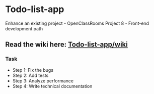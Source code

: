 # Todo-list-app
Enhance an existing project - OpenClassRooms Project 8 - Front-end development path

## Read the wiki here: [Todo-list-app/wiki](https://github.com/FotieMConstant/Todo-list-app/wiki)
### Task
* Step 1: Fix the bugs
* Step 2: Add tests
* Step 3: Analyze performance
* Step 4: Write technical documentation
